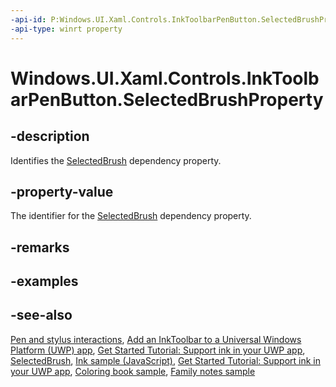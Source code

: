 ```yaml
---
-api-id: P:Windows.UI.Xaml.Controls.InkToolbarPenButton.SelectedBrushProperty
-api-type: winrt property
---
```


<!-- Property syntax
public Windows.UI.Xaml.DependencyProperty SelectedBrushProperty { get; }
-->

# Windows.UI.Xaml.Controls.InkToolbarPenButton.SelectedBrushProperty

## -description
Identifies the [SelectedBrush](inktoolbarpenbutton_selectedbrush.md) dependency property.

## -property-value
The identifier for the [SelectedBrush](inktoolbarpenbutton_selectedbrush.md) dependency property.

## -remarks

## -examples

## -see-also
[Pen and stylus interactions](https://docs.microsoft.com/windows/uwp/input-and-devices/pen-and-stylus-interactions), [Add an InkToolbar to a Universal Windows Platform (UWP) app](https://docs.microsoft.com/windows/uwp/input-and-devices/ink-toolbar), [Get Started Tutorial: Support ink in your UWP app](https://docs.microsoft.com/windows/uwp/get-started/ink-walkthrough), [SelectedBrush](inktoolbarpenbutton_selectedbrush.md), [Ink sample (JavaScript)](https://github.com/Microsoft/Windows-universal-samples/tree/master/Samples/Ink), [Get Started Tutorial: Support ink in your UWP app](https://aka.ms/appsample-ink), [Coloring book sample](https://aka.ms/cpubsample-coloringbook), [Family notes sample](https://aka.ms/cpubsample-familynotessample)
